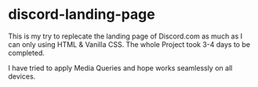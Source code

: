# discord-landing-page

This is my try to replecate the landing page of Discord.com as much as I can only using HTML & Vanilla CSS. The whole Project took 3-4 days to be completed.

I have tried to apply Media Queries and hope works seamlessly on all devices.

